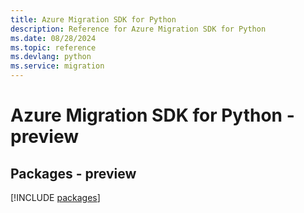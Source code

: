 ```yaml
---
title: Azure Migration SDK for Python
description: Reference for Azure Migration SDK for Python
ms.date: 08/28/2024
ms.topic: reference
ms.devlang: python
ms.service: migration
---
```

# Azure Migration SDK for Python - preview
## Packages - preview
[!INCLUDE [packages](migration-index.md)]